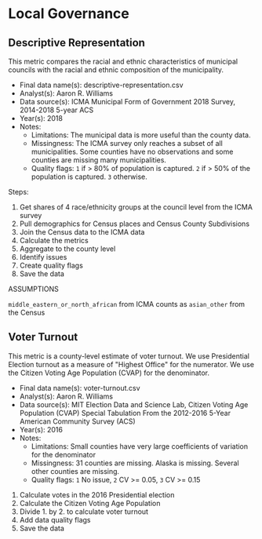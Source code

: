 # Local Governance

## Descriptive Representation

This metric compares the racial and ethnic characteristics of municipal 
councils with the racial and ethnic composition of the municipality.

* Final data name(s): descriptive-representation.csv
* Analyst(s): Aaron R. Williams
* Data source(s): ICMA Municipal Form of Government 2018 Survey, 2014-2018 5-year ACS
* Year(s): 2018
* Notes:
    * Limitations: The municipal data is more useful than the county data.
    * Missingness: The ICMA survey only reaches a subset of all municipalities. 
    Some counties have no observations and some counties are missing many 
    municipalities. 
    * Quality flags: `1` if > 80% of population is captured. `2` if > 50% of the population is captured. `3` otherwise.
    
Steps:

1. Get shares of 4 race/ethnicity groups at the council level from the ICMA survey
2. Pull demographics for Census places and Census County Subdivisions
3. Join the Census data to the ICMA data
4. Calculate the metrics
5. Aggregate to the county level
6. Identify issues
7. Create quality flags
8. Save the data

ASSUMPTIONS

`middle_eastern_or_north_african` from ICMA counts as `asian_other` from the Census

## Voter Turnout

This metric is a county-level estimate of voter turnout. We use Presidential Election turnout as a measure of "Highest Office" for the numerator. We use the Citizen Voting Age Population (CVAP) for the denominator. 

* Final data name(s): voter-turnout.csv
* Analyst(s): Aaron R. Williams
* Data source(s): MIT Election Data and Science Lab, Citizen Voting Age Population (CVAP) Special Tabulation From the 2012-2016 5-Year American Community Survey (ACS)
* Year(s): 2016
* Notes:
    * Limitations: Small counties have very large coefficients of variation for the denominator
    * Missingness: 31 counties are missing. Alaska is missing. Several other counties are missing. 
    * Quality flags: `1` No issue, `2` CV >= 0.05, `3` CV >= 0.15

1. Calculate votes in the 2016 Presidential election
2. Calculate the Citizen Voting Age Population
3. Divide 1. by 2. to calculate voter turnout
4. Add data quality flags
5. Save the data  
